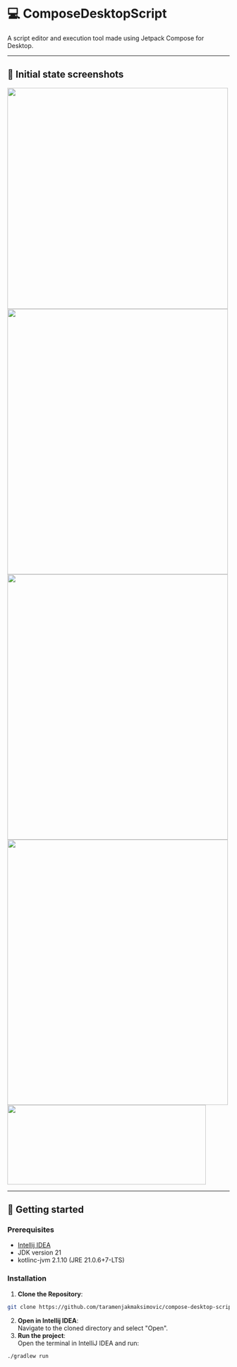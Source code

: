 # 💻 ComposeDesktopScript 
A script editor and execution tool made using Jetpack Compose for Desktop.

---

## 📸 Initial state screenshots
<img src="https://github.com/user-attachments/assets/9b9b9a87-743f-4430-a075-472bed6332d2" width="500" height="500">
<br>
<img src="https://github.com/user-attachments/assets/3d7ff2aa-696c-4f3d-95e8-7aca758e4509" width="500" height="600">
<br>
<img src="https://github.com/user-attachments/assets/4d35ce4c-0b0e-4a02-8003-82d31c78f5fb" width="500" height="600">
<br>
<img src="https://github.com/user-attachments/assets/a69895f5-3a21-4645-b861-7dcc4fda50b1" width="500" height="600">
<br>
<img src="https://github.com/user-attachments/assets/36149732-db50-4dd1-b20b-612e30a1a6c5" width="450" height="180">

---

## 🚀 Getting started  

### Prerequisites  
- [Intellij IDEA](https://www.jetbrains.com/idea/)
- JDK version 21
- kotlinc-jvm 2.1.10 (JRE 21.0.6+7-LTS)

### Installation  

1. **Clone the Repository**:
```bash  
git clone https://github.com/taramenjakmaksimovic/compose-desktop-script.git
```
2. **Open in Intellij IDEA**: <br>
 Navigate to the cloned directory and select "Open".
3. **Run the project**: <br>
Open the terminal in IntelliJ IDEA and run:
```bash 
./gradlew run
```






